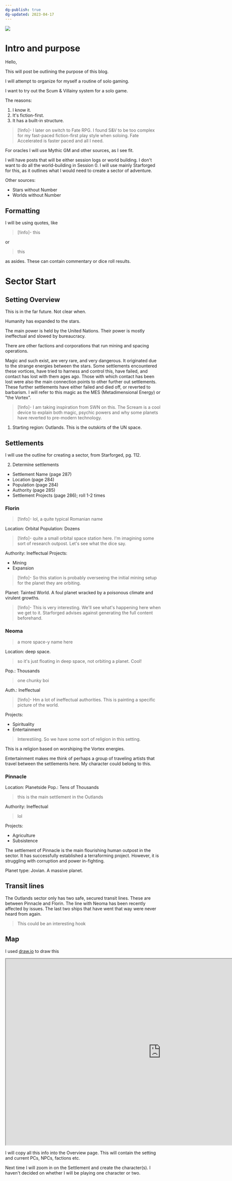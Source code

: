 ```yaml
---
dg-publish: true
dg-updated: 2023-04-17
---
```


![](https://i.imgur.com/jyHYhHB.jpg)

# Intro and purpose

Hello,

This will post be outlining the purpose of this blog.

I will attempt to organize for myself a routine of solo gaming.

I want to try out the Scum & Villainy system for a solo game.

The reasons:

1. I know it.
2. It's fiction-first.
3. It has a built-in structure.

> [!info]-
> I later on switch to Fate RPG. 
> I found S&V to be too complex for my fast-paced fiction-first play style when soloing.
> Fate Accelerated is faster paced and all I need.
> 


For oracles I will use Mythic GM and other sources, as I see fit.

I will have posts that will be either session logs or world building. I don't want to do all the world-building in Session 0. I will use mainly Starforged for this, as it outlines what I would need to create a sector of adventure. 

Other sources:
- Stars without Number
- Worlds without Number

## Formatting

I will be using quotes, like

> [!info]-
> this

or

> this

as asides. These can contain commentary or dice roll results.

# Sector Start

## Setting Overview

This is in the far future. Not clear when.

Humanity has expanded to the stars.

The main power is held by the United Nations. Their power is mostly ineffectual and slowed by bureaucracy. 

There are other factions and corporations that run mining and spacing operations.

Magic and such exist, are very rare, and very dangerous. It originated due to the strange energies between the stars. Some settlements encountered 
these vortices, have tried to harness and control this, have failed, and contact has lost with them ages ago. Those with which contact has been lost were also the main connection points to other further out settlements. These further settlements have either failed and died off, or reverted to barbarism. I will refer to this magic as the MES (Metadimensional Energy) or "the Vortex".

> [!info]-
> I am taking inspiration from SWN on this. The Scream is a cool device to explain both magic, psychic powers and why some planets have reverted to pre-modern technology.

1. Starting region: Outlands. This is the outskirts of the UN space.

## Settlements

I will use the outline for creating a sector, from Starforged, pg. 112.

2. Determine settlements

- Settlement Name (page 287)
- Location (page 284)
- Population (page 284)
- Authority (page 285)
- Settlement Projects (page 286); roll 1-2 times

### Florin

> [!info]-
> lol, a quite typical Romanian name

Location: Orbital
Population: Dozens

> [!info]-
> quite a small orbital space station here. I'm imagining some sort of research outpost. Let's see what the dice say.
> 

Authority: Ineffectual
Projects:
- Mining
- Expansion

> [!info]-
> So this station is probably overseeing the initial mining setup for the planet they are orbiting.

Planet: Tainted World. A foul planet wracked by a poisonous climate and virulent growths.

> [!info]-
> This is very interesting. We'll see what's happening here when we get to it.
> Starforged advises against generating the full content beforehand.

### Neoma

> a more space-y name here

Location: deep space. 

> so it's just floating in deep space, not orbiting a planet. Cool!

Pop.: Thousands

> one chunky boi

Auth.: Ineffectual

> [!info]-
> Hm a lot of ineffectual authorities. This is painting a specific picture of the world.

Projects:
- Spirituality
- Entertainment

> Interestiiing. So we have some sort of religion in this setting. 

This is a religion based on worshiping the Vortex energies.

Entertainment makes me think of perhaps a group of traveling artists that travel between the settlements here. My character could belong to this.

### Pinnacle

Location: Planetside
Pop.: Tens of Thousands

> this is the main settlement in the Outlands

Authority: Ineffectual

> lol

Projects:
- Agriculture
- Subsistence

The settlement of Pinnacle is the main flourishing human outpost in the sector. It has successfully established a terraforming project. However, it is struggling with corruption and power in-fighting.

Planet type: Jovian. A massive planet.

## Transit lines

The Outlands sector only has two safe, secured transit lines. These are between Pinnacle and Florin. The line with Neoma has been recently affected by issues. The last two ships that have went that way were never heard from again. 

> This could be an interesting hook

## Map

I used [draw.io](https://app.diagrams.net) to draw this

<iframe width="1000" height="600" src="https://viewer.diagrams.net/?tags=%7B%7D&highlight=0000ff&edit=_blank&layers=1&nav=1&title=Lone%20Scum#Uhttps%3A%2F%2Fdrive.google.com%2Fuc%3Fid%3D12b-p3GFDpUzfV-WEgUctbn3Y64yc5FCt%26export%3Ddownload"></iframe>

I will copy all this info into the Overview page. This will contain the setting and current PCs, NPCs, factions etc.

Next time I will zoom in on the Settlement and create the character(s). I haven't decided on whether I will be playing one character or two.